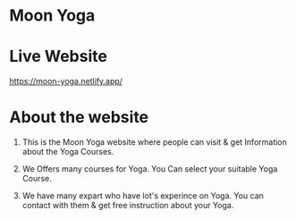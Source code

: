 # Moon Yoga

# Live Website
https://moon-yoga.netlify.app/

# About the website

1. This is the Moon Yoga website where people can visit & get Information about the Yoga Courses.
2. We Offers many courses for Yoga. You Can select your suitable Yoga Course.

3. We have many expart who have lot's experince on Yoga. You can contact with them & get free instruction about your Yoga.

